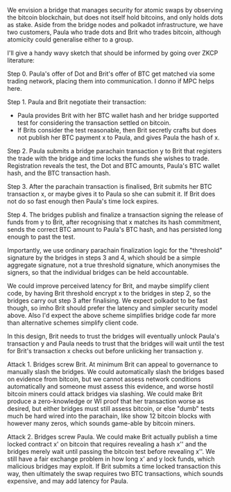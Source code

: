 We envision a bridge that manages security for atomic swaps by observing the bitcoin blockchain, but does not itself hold bitcoins, and only holds dots as stake.  Aside from the bridge nodes and polkadot infrastructure, we have two customers, Paula who trade dots and Brit who trades bitcoin, although atomicity could generalise either to a group.  I'll give a handy wavy sketch that should be informed by going over ZKCP literature: Step 0.  Paula's offer of Dot and Brit's offer of BTC get matched via some trading network, placing them into communication.  I donno if MPC helps here.Step 1.  Paula and Brit negotiate their transaction:  - Paula provides Brit with her BTC wallet hash and her bridge supported test for considering the transaction settled on bitcoin.   - If Brits consider the test reasonable, then Brit secretly crafts but does not publish her BTC payment x to Paula, and gives Paula the hash of x. Step 2.  Paula submits a bridge parachain transaction y to Brit that registers the trade with the bridge and time locks the funds she wishes to trade.  Registration reveals the test, the Dot and BTC amounts, Paula's BTC wallet hash, and the BTC transaction hash. Step 3.  After the parachain transaction is finalised, Brit submits her BTC transaction x, or maybe gives it to Paula so she can submit it.  If Brit does not do so fast enough then Paula's time lock expires.  Step 4.  The bridges publish and finalize a transaction signing the release of funds from y to Brit, after recognising that x matches its hash commitment, sends the correct BTC amount to Paula's BTC hash, and has persisted long enough to past the test.  Importantly, we use ordinary parachain finalization logic for the "threshold" signature by the bridges in steps 3 and 4, which should be a simple aggregate signature, not a true threshold signature, which anonymises the signers, so that the individual bridges can be held accountable.We could improve perceived latency for Brit, and maybe simplify client code, by having Brit threshold encrypt x to the bridges in step 2, so the bridges carry out step 3 after finalising.  We expect polkadot to be fast though, so imho Brit should prefer the latency and simpler security model above.  Also I'd expect the above scheme simplifies bridge code far more than alternative schemes simplify client code.In this design, Brit needs to trust the bridges will eventually unlock Paula's transaction y and Paula needs to trust that the bridges will wait until the test for Brit's transaction x checks out before unlicking her transaction y.  Attack 1.  Bridges screw Brit.  At minimum Brit can appeal to governance to manually slash the bridges.  We could automatically slash the bridges based on evidence from bitcoin, but we cannot assess network conditions automatically and someone must assess this evidence, and worse hostil bitcoin miners could attack bridges via slashing.  We could make Brit produce a zero-knowledge or WI proof that her transaction worse as desired, but either bridges must still assess bitcoin, or else "dumb" tests much be hard wired into the parachain, like show 12 bitcoin blocks with however many zeros, which sounds game-able by bitcoin miners. Attack 2.  Bridges screw Paula.  We could make Brit actually publish a time locked contract x' on bitcoin that requires revealing a hash x'' and the bridges merely wait until passing the bitcoin test before revealing x''.  We still have a fair exchange problem in how long x' and y lock funds, which malicious bridges may exploit.  If Brit submits a time locked transaction this way, then ultimately the swap requires two BTC transactions, which sounds expensive, and may add latency for Paula.
